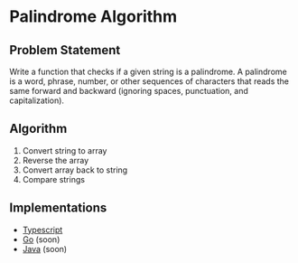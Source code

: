 # Palindrome Algorithm

## Problem Statement
Write a function that checks if a given string is a palindrome. A palindrome is a word, phrase, number, or other sequences of characters that reads the same forward and backward (ignoring spaces, punctuation, and capitalization).

## Algorithm
1. Convert string to array
2. Reverse the array
3. Convert array back to string
4. Compare strings

## Implementations
- [Typescript](./ts)
- [Go](./go) (soon)
- [Java](./java) (soon)